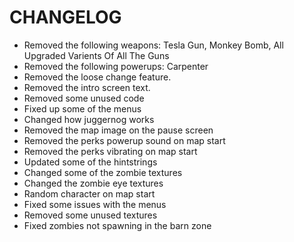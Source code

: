 # CHANGELOG

- Removed the following weapons: Tesla Gun, Monkey Bomb, All Upgraded Varients Of All The Guns
- Removed the following powerups: Carpenter
- Removed the loose change feature.
- Removed the intro screen text.
- Removed some unused code
- Fixed up some of the menus
- Changed how juggernog works
- Removed the map image on the pause screen
- Removed the perks powerup sound on map start
- Removed the perks vibrating on map start
- Updated some of the hintstrings
- Changed some of the zombie textures
- Changed the zombie eye textures
- Random character on map start
- Fixed some issues with the menus
- Removed some unused textures
- Fixed zombies not spawning in the barn zone